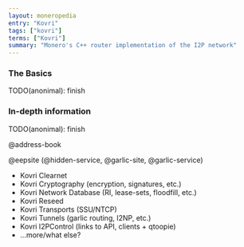 ```yaml
---
layout: moneropedia
entry: "Kovri"
tags: ["kovri"]
terms: ["Kovri"]
summary: "Monero's C++ router implementation of the I2P network"
---
```


### The Basics

TODO(anonimal): finish

### In-depth information

TODO(anonimal): finish

@address-book

@eepsite (@hidden-service, @garlic-site, @garlic-service)

- Kovri Clearnet
- Kovri Cryptography (encryption, signatures, etc.)
- Kovri Network Database (RI, lease-sets, floodfill, etc.)
- Kovri Reseed
- Kovri Transports (SSU/NTCP)
- Kovri Tunnels (garlic routing, I2NP, etc.)
- Kovri I2PControl (links to API, clients + qtoopie)
- ...more/what else?
